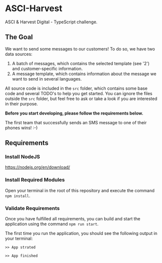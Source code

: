 # ASCI-Harvest
ASCI &amp; Harvest Digital - TypeScript challenge.

## The Goal

We want to send some messages to our customers! To do so, we have two data sources:

1. A batch of messages, which contains the selected template (see '2') and customer-specific information.
2. A message template, which contains information about the message we want to send in several languages.

All source code is included in the `src` folder, which contains some base code and several TODO's to help you get 
started. You can ignore the files outside the `src` folder, but feel free to ask or take a look if you are interested 
in their purpose.

**Before you start developing, please follow the requirements below.**

The first team that successfully sends an SMS message to one of their phones wins! :-) 

## Requirements

### Install NodeJS

https://nodejs.org/en/download/

### Install Required Modules

Open your terminal in the root of this repository and execute the command `npm install`.

### Validate Requirements

Once you have fulfilled all requirements, you can build and start the application using the command `npm run start`.

The first time you run the application, you should see the following output in your terminal:

```
>> App strated

>> App finished
```
